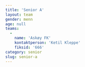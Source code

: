 ```yaml
---
title: 'Senior A'
layout: team
gender: menn
age: null
teams:
  -
    name: 'Askøy FK'
    kontaktperson: 'Ketil Kleppe'
    fiksid: '666'
category: senior
slug: senior-a
---
```

